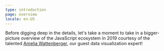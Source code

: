 ```yaml
---
type: introduction
page: overview
locale: en-US
---
```


Before digging deep in the details, let's take a moment to take in a bigger-picture overview of the JavaScript ecosystem in 2019 courtesy of the talented [Amelia Wattenberger](https://wattenberger.com/), our guest data visualization expert!